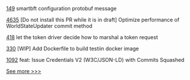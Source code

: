 
[149](https://github.com/hyperledger/fabric-protos/pull/149) smartbft configuration protobuf message

[4635](https://github.com/hyperledger/besu/pull/4635) [Do not install this PR while it is in draft] Optimize performance of WorldStateUpdater commit method

[418](https://github.com/hyperledger-labs/fabric-token-sdk/pull/418) let the token driver decide how to marshal a token request

[330](https://github.com/hyperledger-labs/weaver-dlt-interoperability/pull/330) [WIP] Add Dockerfile to build testiin docker image

[1092](https://github.com/hyperledger/aries-framework-javascript/pull/1092) feat: Issue Credentials V2 (W3C/JSON-LD) with Commits Squashed


[See more >>>](https://start-here.hyperledger.org/pull-requests)
